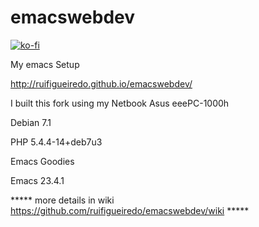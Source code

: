 emacswebdev
===========

[![ko-fi](https://www.ko-fi.com/img/githubbutton_sm.svg)](https://ko-fi.com/W7W3ZIV7)

My emacs Setup

http://ruifigueiredo.github.io/emacswebdev/

I built this fork using my Netbook Asus eeePC-1000h
 
Debian 7.1

PHP 5.4.4-14+deb7u3 

Emacs Goodies

Emacs 23.4.1


***** more details in wiki https://github.com/ruifigueiredo/emacswebdev/wiki *****
